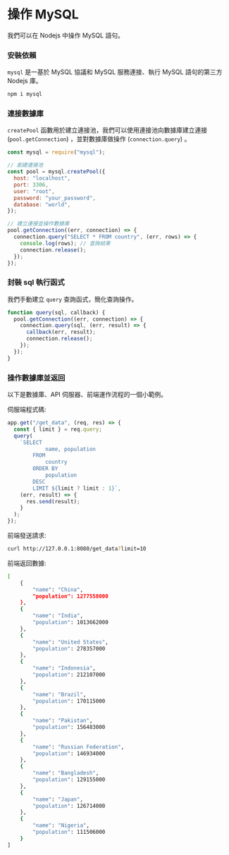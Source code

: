 # 操作 MySQL

我們可以在 Nodejs 中操作 MySQL 語句。

### 安裝依賴

`mysql` 是一基於 MySQL 協議和 MySQL 服務連接、執行 MySQL 語句的第三方 Nodejs 庫。

```bash
npm i mysql
```

### 連接數據庫

`createPool` 函數用於建立連接池，我們可以使用連接池向數據庫建立連接 (`pool.getConnection`) ，並對數據庫做操作 (`connection.query`) 。

```js
const mysql = require("mysql");

// 創建連接池
const pool = mysql.createPool({
  host: "localhost",
  port: 3306,
  user: "root",
  password: "your_password",
  database: "world",
});

// 建立連接並操作數據庫
pool.getConnection((err, connection) => {
  connection.query("SELECT * FROM country", (err, rows) => {
    console.log(rows); // 查詢結果
    connection.release();
  });
});
```

### 封裝 sql 執行函式

我們手動建立 `query` 查詢函式，簡化查詢操作。

```js
function query(sql, callback) {
  pool.getConnection((err, connection) => {
    connection.query(sql, (err, result) => {
      callback(err, result);
      connection.release();
    });
  });
}
```

### 操作數據庫並返回

以下是數據庫、API 伺服器、前端運作流程的一個小範例。

伺服端程式碼:

```js
app.get("/get_data", (req, res) => {
  const { limit } = req.query;
  query(
    `SELECT 
            name, population 
        FROM 
            country 
        ORDER BY
            population 
        DESC
        LIMIT ${limit ? limit : 1}`,
    (err, result) => {
      res.send(result);
    }
  );
});
```

前端發送請求:

```bash
curl http://127.0.0.1:8080/get_data?limit=10
```

前端返回數據:

```bash
[
    {
        "name": "China",
        "population": 1277558000
    },
    {
        "name": "India",
        "population": 1013662000
    },
    {
        "name": "United States",
        "population": 278357000
    },
    {
        "name": "Indonesia",
        "population": 212107000
    },
    {
        "name": "Brazil",
        "population": 170115000
    },
    {
        "name": "Pakistan",
        "population": 156483000
    },
    {
        "name": "Russian Federation",
        "population": 146934000
    },
    {
        "name": "Bangladesh",
        "population": 129155000
    },
    {
        "name": "Japan",
        "population": 126714000
    },
    {
        "name": "Nigeria",
        "population": 111506000
    }
]
```
